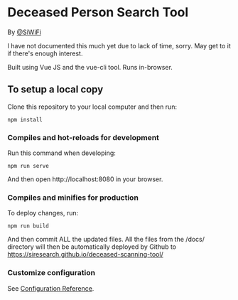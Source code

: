 # Deceased Person Search Tool

By [@SiWiFi](https://t.me/SiWiFi)

I have not documented this much yet due to lack of time, sorry. May get to it if there's enough interest.

Built using Vue JS and the vue-cli tool. Runs in-browser.


## To setup a local copy

Clone this repository to your local computer and then run:

```
npm install
```

### Compiles and hot-reloads for development

Run this command when developing:

```
npm run serve
```

And then open http://localhost:8080 in your browser.

### Compiles and minifies for production

To deploy changes, run:

```
npm run build
```

And then commit ALL the updated files. All the files from the /docs/ directory will then be automatically deployed by Github to https://siresearch.github.io/deceased-scanning-tool/


### Customize configuration

See [Configuration Reference](https://cli.vuejs.org/config/).
